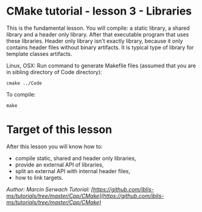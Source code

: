 # CMake tutorial - lesson 3 - Libraries
This is the fundamental lesson. You will compile: a static library, a shared library and a header only library. After that executable program that uses these libraries. Header only library isn't exactly library, because it only contains header files without binary artifacts. It is typical type of library for template classes artifacts.

Linux, OSX: Run command to generate Makefile files (assumed that you are in sibling directory of Code directory):
```
cmake ../Code
```
To compile:
```
make
```

# Target of this lesson
After this lesson you will know how to:
- compile static, shared and header only libraries,
- provide an external API of libraries,
- split an external API with internal header files,
- how to link targets.


*Author: Marcin Serwach*
*Tutorial: [https://github.com/iblis-ms/tutorials/tree/master/Cpp/CMake](https://github.com/iblis-ms/tutorials/tree/master/Cpp/CMake)*

